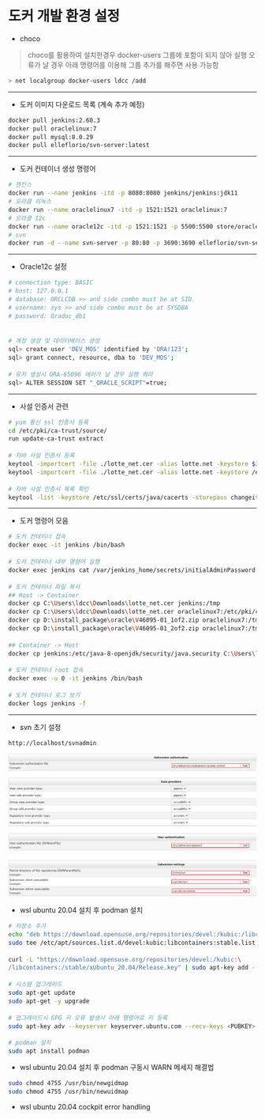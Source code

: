 # 도커 개발 환경 설정

- choco 

> choco를 활용하여 설치한경우 docker-users 그룹에 포함이 되지 않아 실행 오류가 날 경우 
> 아래 명령어를 이용해 그룹 추가를 해주면 사용 가능함

```bash
> net localgroup docker-users ldcc /add
```

---

- 도커 이미지 다운로드 목록 (계속 추가 예정)

```bash
docker pull jenkins:2.60.3
docker pull oraclelinux:7
docker pull mysql:8.0.29
docker pull elleflorio/svn-server:latest
```

---

- 도커 컨테이너 생성 명령어

```bash
# 젠킨스
docker run --name jenkins -itd -p 8080:8080 jenkins/jenkins:jdk11
# 오라클 리눅스
docker run --name oraclelinux7 -itd -p 1521:1521 oraclelinux:7
# 오라클 12c
docker run --name oracle12c -itd -p 1521:1521 -p 5500:5500 store/oracle/database-enterprise:12.2.0.1-slim
# svn
docker run -d --name svn-server -p 80:80 -p 3690:3690 elleflorio/svn-server
```

---

- Oracle12c 설정

```bash
# connection type: BASIC
# host: 127.0.0.1
# database: ORCLCDB >> and side combo must be at SID
# username: sys >> and side combo must be at SYSDBA
# password: Oradoc_db1


# 계정 생성 및 데이터베이스 생성
sql> create user 'DEV_MOS' identified by 'ORA!123';
sql> grant connect, resource, dba to 'DEV_MOS';

# 유저 생성시 ORA-65096 에러가 날 경우 실행 쿼리
sql> ALTER SESSION SET "_ORACLE_SCRIPT"=true;
```

---

- 사설 인증서 관련

```bash
# yum 통신 ssl 인증서 등록
cd /etc/pki/ca-trust/source/ 
run update-ca-trust extract

# 자바 사설 인증서 등록
keytool -importcert -file ./lotte_net.cer -alias lotte.net -keystore $JAVA_HOME/jre/lib/security/cacerts -storepass changeit
keytool -importcert -file ./lotte_net.cer -alias lotte.net -keystore /etc/ssl/certs/java -storepass changeit

# 자바 사설 인증서 목록 확인
keytool -list -keystore /etc/ssl/certs/java/cacerts -storepass changeit
```

---

- 도커 명령어 모음

```bash
# 도커 컨테이너 접속
docker exec -it jenkins /bin/bash

# 도커 컨테이너 내부 명령어 실행
docker exec jenkins cat /var/jenkins_home/secrets/initialAdminPassword

# 도커 컨테이너 파일 복사
## Host -> Container
docker cp C:\Users\ldcc\Downloads\lotte_net.cer jenkins:/tmp
docker cp C:\Users\ldcc\Downloads\lotte_net.cer oraclelinux7:/etc/pki/ca-trust/source/anchors/
docker cp D:\install_package\oracle\V46095-01_1of2.zip oraclelinux7:/tmp
docker cp D:\install_package\oracle\V46095-01_2of2.zip oraclelinux7:/tmp

## Container -> Host
docker cp jenkins:/etc/java-8-openjdk/security/java.security C:\Users\ldcc\Downloads

# 도커 컨테이너 root 접속
docker exec -u 0 -it jenkins /bin/bash

# 도커 컨테이너 로그 보기
docker logs jenkins -f
```

---

- svn 초기 설정

```
http://localhost/svnadmin
```

![](assets/2022-07-26-16-01-58-image.png)

- wsl ubuntu 20.04 설치 후 podman 설치

```bash
# 저장소 추가
echo "deb https://download.opensuse.org/repositories/devel:/kubic:/libcontainers:/stable/xUbuntu_20.04/ /" |
sudo tee /etc/apt/sources.list.d/devel:kubic:libcontainers:stable.list

curl -L "https://download.opensuse.org/repositories/devel:/kubic:\
/libcontainers:/stable/xUbuntu_20.04/Release.key" | sudo apt-key add -

# 시스템 업그레이드
sudo apt-get update
sudo apt-get -y upgrade

# 업그레이드시 GPG 키 오류 발생시 아래 명령어로 키 등록
sudo apt-key adv --keyserver keyserver.ubuntu.com --recv-keys <PUBKEY>

# podman 설치
sudo apt install podman
```

- wsl ubuntu 20.04 설치 후 podman 구동시 WARN 메세지 해결법

```bash
sudo chmod 4755 /usr/bin/newgidmap
sudo chmod 4755 /usr/bin/newuidmap
```

- wsl ubuntu 20.04 cockpit error handling

```bash

```

